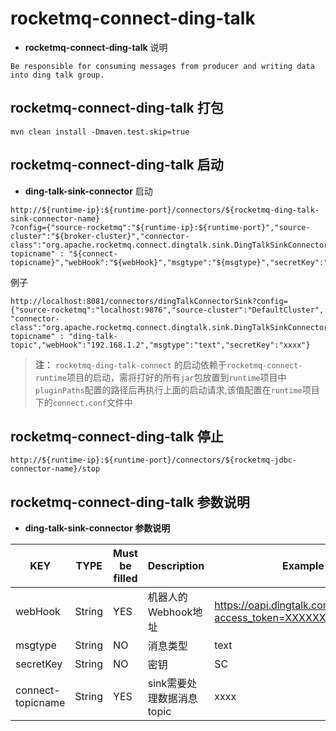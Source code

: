 # rocketmq-connect-ding-talk
* **rocketmq-connect-ding-talk** 说明
```
Be responsible for consuming messages from producer and writing data into ding talk group.
```

## rocketmq-connect-ding-talk 打包
```
mvn clean install -Dmaven.test.skip=true
```

## rocketmq-connect-ding-talk 启动

* **ding-talk-sink-connector** 启动

```
http://${runtime-ip}:${runtime-port}/connectors/${rocketmq-ding-talk-sink-connector-name}
?config={"source-rocketmq":"${runtime-ip}:${runtime-port}","source-cluster":"${broker-cluster}","connector-class":"org.apache.rocketmq.connect.dingtalk.sink.DingTalkSinkConnector","connect-topicname" : "${connect-topicname}","webHook":"${webHook}","msgtype":"${msgtype}","secretKey":"${secretKey}"}
```

例子 
```
http://localhost:8081/connectors/dingTalkConnectorSink?config={"source-rocketmq":"localhost:9876","source-cluster":"DefaultCluster",
"connector-class":"org.apache.rocketmq.connect.dingtalk.sink.DingTalkSinkConnector","connect-topicname" : "ding-talk-topic","webHook":"192.168.1.2","msgtype":"text","secretKey":"xxxx"}
```

>**注：** `rocketmq-ding-talk-connect` 的启动依赖于`rocketmq-connect-runtime`项目的启动，需将打好的所有`jar`包放置到`runtime`项目中`pluginPaths`配置的路径后再执行上面的启动请求,该值配置在`runtime`项目下的`connect.conf`文件中

## rocketmq-connect-ding-talk 停止

```
http://${runtime-ip}:${runtime-port}/connectors/${rocketmq-jdbc-connector-name}/stop
```

## rocketmq-connect-ding-talk 参数说明
* **ding-talk-sink-connector 参数说明**

|         KEY            |  TYPE   | Must be filled | Description | Example                                                  
|------------------------|---------|----------------|-----------|----------------------------------------------------------|
|webHook                 | String  | YES            | 机器人的Webhook地址 | https://oapi.dingtalk.com/robot/send?access_token=XXXXXX |
|msgtype                 | String  | NO             | 消息类型      | text                                                     |             |
|secretKey               | String  | NO             | 密钥        | SC                                                       |
|connect-topicname       | String  | YES            | sink需要处理数据消息topic                     | xxxx |
